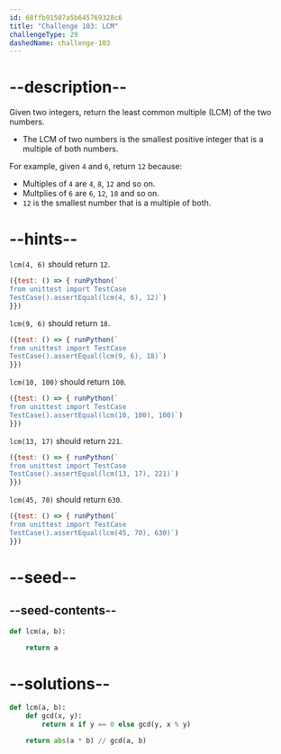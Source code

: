 ```yaml
---
id: 68ffb91507a5b645769328c6
title: "Challenge 103: LCM"
challengeType: 29
dashedName: challenge-103
---
```


# --description--

Given two integers, return the least common multiple (LCM) of the two numbers.

- The LCM of two numbers is the smallest positive integer that is a multiple of both numbers.

For example, given `4` and `6`, return `12` because:

- Multiples of `4` are `4`, `8`, `12` and so on.
- Multplies of `6` are `6`, `12`, `18` and so on.
- `12` is the smallest number that is a multiple of both.

# --hints--

`lcm(4, 6)` should return `12`.

```js
({test: () => { runPython(`
from unittest import TestCase
TestCase().assertEqual(lcm(4, 6), 12)`)
}})
```

`lcm(9, 6)` should return `18`.

```js
({test: () => { runPython(`
from unittest import TestCase
TestCase().assertEqual(lcm(9, 6), 18)`)
}})
```

`lcm(10, 100)` should return `100`.

```js
({test: () => { runPython(`
from unittest import TestCase
TestCase().assertEqual(lcm(10, 100), 100)`)
}})
```

`lcm(13, 17)` should return `221`.

```js
({test: () => { runPython(`
from unittest import TestCase
TestCase().assertEqual(lcm(13, 17), 221)`)
}})
```

`lcm(45, 70)` should return `630`.

```js
({test: () => { runPython(`
from unittest import TestCase
TestCase().assertEqual(lcm(45, 70), 630)`)
}})
```

# --seed--

## --seed-contents--

```py
def lcm(a, b):

    return a
```

# --solutions--

```py
def lcm(a, b):
    def gcd(x, y):
        return x if y == 0 else gcd(y, x % y)

    return abs(a * b) // gcd(a, b)
```
